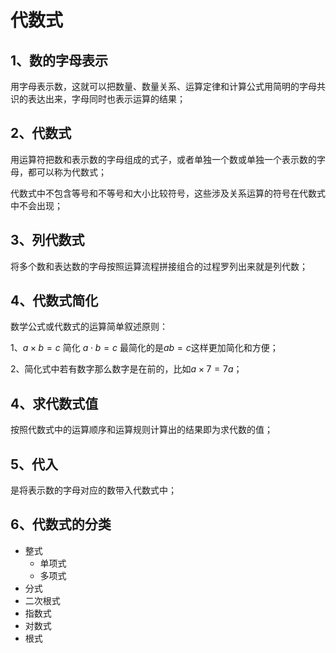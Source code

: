 # 代数式

## 1、数的字母表示
用字母表示数，这就可以把数量、数量关系、运算定律和计算公式用简明的字母共识的表达出来，字母同时也表示运算的结果；

## 2、代数式
用运算符把数和表示数的字母组成的式子，或者单独一个数或单独一个表示数的字母，都可以称为代数式；

代数式中不包含等号和不等号和大小比较符号，这些涉及关系运算的符号在代数式中不会出现；

## 3、列代数式
将多个数和表达数的字母按照运算流程拼接组合的过程罗列出来就是列代数；

## 4、代数式简化
数学公式或代数式的运算简单叙述原则：

1、$a \times b = c$ 简化 $a \cdot b = c$ 最简化的是$ab = c$这样更加简化和方便；

2、简化式中若有数字那么数字是在前的，比如$a\times7=7a$；

## 4、求代数式值
按照代数式中的运算顺序和运算规则计算出的结果即为求代数的值；

## 5、代入
是将表示数的字母对应的数带入代数式中；


## 6、代数式的分类

- 整式
	- 单项式
	- 多项式
- 分式
- 二次根式
- 指数式
- 对数式
- 根式
